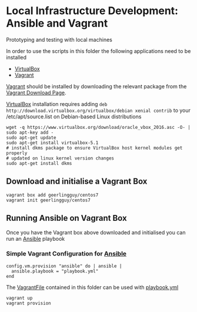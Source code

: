 # Local Infrastructure Development: Ansible and Vagrant
Prototyping and testing with local machines

In order to use the scripts in this folder the following applications need to be installed
* [VirtualBox]
* [Vagrant]

[Vagrant] should be installed by downloading the relevant package from the [Vagrant Download Page](https://www.vagrantup.com/downloads.html).

[VirtualBox] installation requires adding `deb http://download.virtualbox.org/virtualbox/debian xenial contrib` to your /etc/apt/source.list on Debian-based Linux distributions

```
wget -q https://www.virtualbox.org/download/oracle_vbox_2016.asc -O- | sudo apt-key add -
sudo apt-get update
sudo apt-get install virtualbox-5.1
# install dkms package to ensure VirtualBox host kernel modules get properly 
# updated on linux kernel version changes
sudo apt-get install dkms
```

## Download and initialise a Vagrant Box
```
vagrant box add geerlingguy/centos7
vagrant init geerlingguy/centos7
```

## Running Ansible on Vagrant Box
Once you have the Vagrant box above downloaded and initialised you can run an [Ansible] playbook

### Simple Vagrant Configuration for [Ansible]
```
config.vm.provision "ansible" do | ansible |
  ansible.playbook = "playbook.yml"
end
```

The [VagrantFile](./VagrantFile) contained in this folder can be used with [playbook.yml](./playbook.yml)

```
vagrant up
vagrant provision
```

[Ansible]: https://www.ansible.com/
[Vagrant]: https://www.vagrantup.com
[VirtualBox]: https://www.virtualbox.org/
